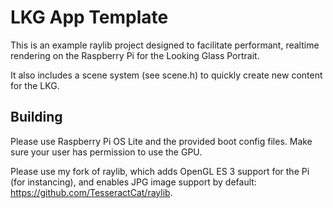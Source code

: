 # LKG App Template

This is an example raylib project designed to facilitate performant, realtime rendering on the Raspberry Pi for the Looking Glass Portrait. 

It also includes a scene system (see scene.h) to quickly create new content for the LKG.

## Building

Please use Raspberry Pi OS Lite and the provided boot config files. Make sure your user has permission to use the GPU.

Please use my fork of raylib, which adds OpenGL ES 3 support for the Pi (for instancing), and enables JPG image support by default: https://github.com/TesseractCat/raylib.
